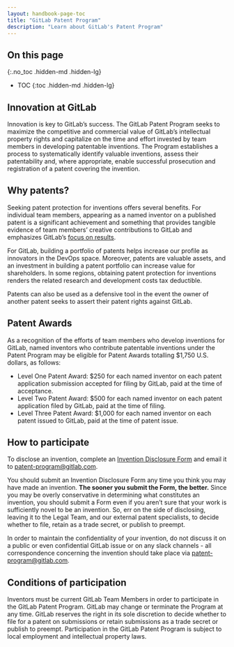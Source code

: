 ```yaml
---
layout: handbook-page-toc
title: "GitLab Patent Program"
description: "Learn about GitLab's Patent Program"
---
```


<link rel="stylesheet" type="text/css" href="/stylesheets/biztech.css" />

## On this page
{:.no_toc .hidden-md .hidden-lg}

- TOC
{:toc .hidden-md .hidden-lg}

## Innovation at GitLab

Innovation is key to GitLab’s success. The GitLab Patent Program seeks to maximize the competitive and commercial value of GitLab’s intellectual property rights and capitalize on the time and effort invested by team members in developing patentable inventions. The Program establishes a process to systematically identify valuable inventions, assess their patentability and, where appropriate, enable successful prosecution and registration of a patent covering the invention.

## Why patents?

Seeking patent protection for inventions offers several benefits. For individual team members, appearing as a named inventor on a published patent is a significant achievement and something that provides tangible evidence of team members’ creative contributions to GitLab and emphasizes GitLab’s [focus on results](https://about.gitlab.com/handbook/values/#results).

For GitLab, building a portfolio of patents helps increase our profile as innovators in the DevOps space. Moreover, patents are valuable assets, and an investment in building a patent portfolio can increase value for shareholders. In some regions, obtaining patent protection for inventions renders the related research and development costs tax deductible.

Patents can also be used as a defensive tool in the event the owner of another patent seeks to assert their patent rights against GitLab.

## Patent Awards

As a recognition of the efforts of team members who develop inventions for GitLab, named inventors who contribute patentable inventions under the Patent Program may be eligible for Patent Awards totalling $1,750 U.S. dollars, as follows:
- Level One Patent Award: $250 for each named inventor on each patent application submission accepted for filing by GitLab, paid at the time of acceptance.
- Level Two Patent Award: $500 for each named inventor on each patent application filed by GitLab, paid at the time of filing.
- Level Three Patent Award: $1,000 for each named inventor on each patent issued to GitLab, paid at the time of patent issue.


## How to participate

To disclose an invention, complete an [Invention Disclosure Form](https://docs.google.com/document/d/1BndxggJyA3aMdYav-ghNwpTdNcfgJcrHFRlT6u8KFD8/copy) and email it to [patent-program@gitlab.com](mailto:patent-program@gitlab.com).

You should submit an Invention Disclosure Form any time you think you may have made an invention. **The sooner you submit the Form, the better.** Since you may be overly conservative in determining what constitutes an invention, you should submit a Form even if you aren’t sure that your work is sufficiently novel to be an invention. So, err on the side of disclosing, leaving it to the Legal Team, and our external patent specialists, to decide whether to file, retain as a trade secret, or publish to preempt.

In order to maintain the confidentiality of your invention, do not discuss it on a public or even confidential GitLab issue or on any slack channels - all correspondence concerning the invention should take place via [patent-program@gitlab.com](mailto:patent-program@gitlab.com).


## Conditions of participation

Inventors must be current GitLab Team Members in order to participate in the GitLab Patent Program. GitLab may change or terminate the Program at any time. GitLab reserves the right in its sole discretion to decide whether to file for a patent on submissions or retain submissions as a trade secret or publish to preempt. Participation in the GitLab Patent Program is subject to local employment and intellectual property laws.

